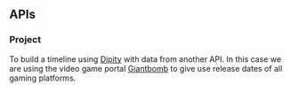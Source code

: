 ## APIs

### Project

To build a timeline using [Dipity](http://www.dipity.com) with data from another API. In this case we are using
the video game portal [Giantbomb](http://giantbomb.com) to give use release dates of all gaming platforms.
